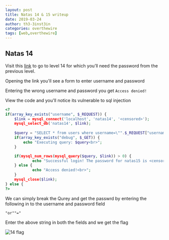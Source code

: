 ```yaml
---
layout: post
title: Natas 14 & 15 writeup
date: 2019-03-24
author: th3-3inst3in
categories: overthewire
tags: [web,overthewire]
---
```


## Natas 14

Visit this [link](http://natas14.natas.labs.overthewire.org/) to go to level 14 for which you’ll need the password from the previous level.

Opening the link you'll see a form to enter username and password

Entering the wrong username and password you get `Access denied!`

View the code and you'll notice its vulnerable to sql injection


```php
<?
if(array_key_exists("username", $_REQUEST)) {
    $link = mysql_connect('localhost', 'natas14', '<censored>');
    mysql_select_db('natas14', $link);
    
    $query = "SELECT * from users where username=\"".$_REQUEST["username"]."\" and password=\"".$_REQUEST["password"]."\"";
    if(array_key_exists("debug", $_GET)) {
        echo "Executing query: $query<br>";
    }

    if(mysql_num_rows(mysql_query($query, $link)) > 0) {
            echo "Successful login! The password for natas15 is <censored><br>";
    } else {
            echo "Access denied!<br>";
    }
    mysql_close($link);
} else {
?> 

```

We can simply break the Qurey and get the passwrd by entering the following in to the username and password field

`"or""="`

Enter the above string in both the fields and we get the flag

![14 flag](https://mbilalrizwan.github.io/MyCtfWriteups/assets/images/overthewire/natas14flag.png)